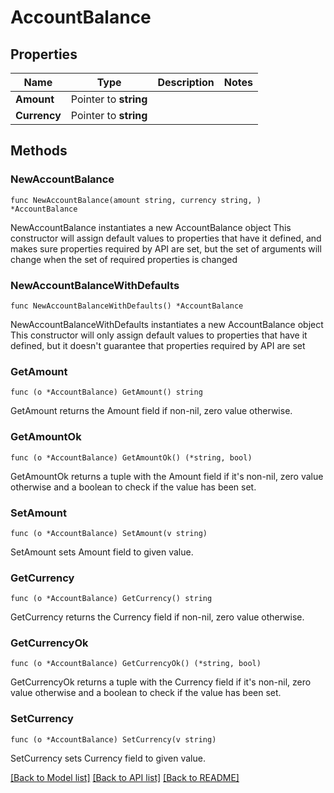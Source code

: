 # AccountBalance

## Properties

Name | Type | Description | Notes
------------ | ------------- | ------------- | -------------
**Amount** | Pointer to **string** |  | 
**Currency** | Pointer to **string** |  | 

## Methods

### NewAccountBalance

`func NewAccountBalance(amount string, currency string, ) *AccountBalance`

NewAccountBalance instantiates a new AccountBalance object
This constructor will assign default values to properties that have it defined,
and makes sure properties required by API are set, but the set of arguments
will change when the set of required properties is changed

### NewAccountBalanceWithDefaults

`func NewAccountBalanceWithDefaults() *AccountBalance`

NewAccountBalanceWithDefaults instantiates a new AccountBalance object
This constructor will only assign default values to properties that have it defined,
but it doesn't guarantee that properties required by API are set

### GetAmount

`func (o *AccountBalance) GetAmount() string`

GetAmount returns the Amount field if non-nil, zero value otherwise.

### GetAmountOk

`func (o *AccountBalance) GetAmountOk() (*string, bool)`

GetAmountOk returns a tuple with the Amount field if it's non-nil, zero value otherwise
and a boolean to check if the value has been set.

### SetAmount

`func (o *AccountBalance) SetAmount(v string)`

SetAmount sets Amount field to given value.


### GetCurrency

`func (o *AccountBalance) GetCurrency() string`

GetCurrency returns the Currency field if non-nil, zero value otherwise.

### GetCurrencyOk

`func (o *AccountBalance) GetCurrencyOk() (*string, bool)`

GetCurrencyOk returns a tuple with the Currency field if it's non-nil, zero value otherwise
and a boolean to check if the value has been set.

### SetCurrency

`func (o *AccountBalance) SetCurrency(v string)`

SetCurrency sets Currency field to given value.



[[Back to Model list]](../README.md#documentation-for-models) [[Back to API list]](../README.md#documentation-for-api-endpoints) [[Back to README]](../README.md)


